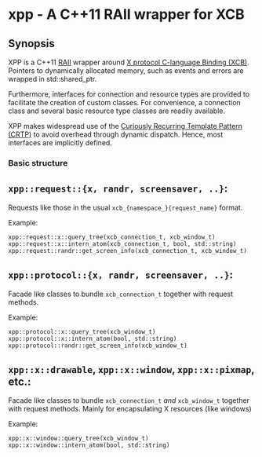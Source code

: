 # xpp - A C++11 RAII wrapper for XCB

## Synopsis

XPP is a C++11
[RAII](https://en.wikipedia.org/wiki/Resource_Acquisition_Is_Initialization)
wrapper around [X protocol C-language Binding
(XCB)](http://xcb.freedesktop.org). Pointers to dynamically allocated memory,
such as events and errors are wrapped in std::shared_ptr.

Furthermore, interfaces for connection and resource types are provided to
facilitate the creation of custom classes. For convenience, a connection class
and several basic resource type classes are readily available.

XPP makes widespread use of the
[Curiously Recurring Template Pattern (CRTP)](https://en.wikibooks.org/wiki/More_C++_Idioms/Curiously_Recurring_Template_Pattern)
to avoid overhead through dynamic dispatch. Hence, most interfaces are
implicitly defined.

### Basic structure

`xpp::request::{x, randr, screensaver, ..}`:
---

Requests like those in the usual `xcb_{namespace_}{request_name}` format.

Example:

`xpp::request::x::query_tree(xcb_connection_t, xcb_window_t)`
`xpp::request::x::intern_atom(xcb_connection_t, bool, std::string)`
`xpp::request::randr::get_screen_info(xcb_connection_t, xcb_window_t)`


`xpp::protocol::{x, randr, screensaver, ..}`:
---

Facade like classes to bundle `xcb_connection_t` together with request methods.

Example:

`xpp::protocol::x::query_tree(xcb_window_t)`
`xpp::protocol::x::intern_atom(bool, std::string)`
`xpp::protocol::randr::get_screen_info(xcb_window_t)`


`xpp::x::drawable`, `xpp::x::window`, `xpp::x::pixmap`, etc.:
---

Facade like classes to bundle `xcb_connection_t` *and* `xcb_window_t`
together with request methods. Mainly for encapsulating X resources (like
windows)

Example:

`xpp::x::window::query_tree(xcb_window_t)`
`xpp::x::window::intern_atom(bool, std::string)`
